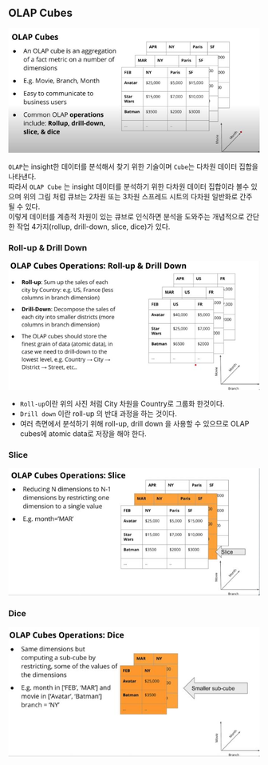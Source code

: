 ## OLAP Cubes

![](./_image/2021-02-03-12-39-17.jpg)

`OLAP`는 insight한 데이터를 분석해서 찾기 위한 기술이며
`Cube`는 다차원 데이터 집합을 나타낸다.    
따라서 `OLAP Cube` 는 insight 데이터를 분석하기 위한 다차원 데이터 집합이라 볼수 있으며 위의 그림 처럼 큐브는 2차원 또는 3차원 스프레드 시트의 다차원 일반화로 간주 될 수 있다.        
이렇게 데이터를 계층적 차원이 있는 큐브로 인식하면 분석을 도와주는 개념적으로 간단한 작업 4가지(rollup, drill-down, slice, dice)가 있다.

### Roll-up & Drill Down

![](./_image/2021-02-03-13-14-17.jpg)

* `Roll-up`이란 위의 사진 처럼 City 차원을 Country로 그룹화 한것이다.
* `Drill down` 이란 roll-up 의 반대 과정을 하는 것이다. 
* 여러 측면에서 분석하기 위해 roll-up, drill down 을 사용할 수 있으므로 OLAP cubes에 atomic data로 저장을 해야 한다.

### Slice
![](./_image/2021-02-03-13-21-31.jpg)

### Dice
![](./_image/2021-02-03-13-24-21.jpg)